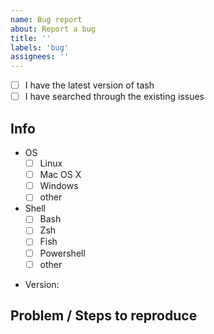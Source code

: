 ```yaml
---
name: Bug report
about: Report a bug
title: ''
labels: 'bug'
assignees: ''
---
```


- [ ] I have the latest version of tash
- [ ] I have searched through the existing issues

## Info

- OS
  - [ ] Linux
  - [ ] Mac OS X
  - [ ] Windows
  - [ ] other

- Shell
  - [ ] Bash
  - [ ] Zsh
  - [ ] Fish
  - [ ] Powershell
  - [ ] other

<!-- run `tash --version` -->
- Version:

## Problem / Steps to reproduce

<!-- Provide server and task definitions -->

<!-- How do you invoke the `tash` CLI -->
